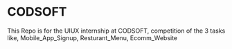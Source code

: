 # CODSOFT
This Repo is for the UIUX internship at CODSOFT, competition of the 3 tasks like, Mobile_App_Signup, Resturant_Menu, Ecomm_Website
